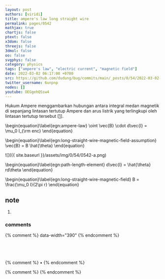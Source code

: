 ```yaml
---
layout: post
authors: [viridi]
title: ampere's law long straight wire
permalink: pages/0542
mathjax: true
chartjs: false
ptext: false
x3dom: false
threejs: false
3dmol: false
oo: false
svgphys: false
category: physics
tags: ["ampere's law", "electric current", "magnetic field"]
date: 2022-03-02 06:17:00 +0700
src: https://github.com/dudung/bug/commits/main/_posts/0/54/2022-03-02-ampere-law-long-straight-wire.md
twitter_username: 6unpnp
nodes: []
youtube: OEGgehQSsw4
---
```

Hukum Ampere menggambarkan hubungan antara integral medan magnetik di sepanjang lintasan tertutup Ampere dan arus listrik yang terlingkupi oleh lintasan tertutup tersebut  [[1](#r01)].

\begin{equation}\label{egn:ampere-law}
\oint \vec{B} \cdot d\vec{l} = \mu_0 I_{\rm enc}
\end{equation}

\begin{equation}\label{egn:long-straight-wire-magnetic-field-assumption}
\vec{B} = B \hat{\theta}
\end{equation}

![]({{ site.baseurl }}/assets/img/0/54/0542-a.png)

\begin{equation}\label{egn:path-length-element}
d\vec{l} = \hat{\theta} rd\theta
\end{equation}


\begin{equation}\label{egn:long-straight-wire-magnetic-field}
B = \frac{\mu_0 I}{2\pi r}
\end{equation}


## note
1. <a name='r01'></a>

### comments
{% comment %} data-width="390" {% endcomment %}


## &nbsp;
{% comment %} []() &bull; []() {% endcomment %}


<ans>
</ans>


{% comment %}
{% endcomment %}
